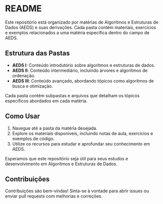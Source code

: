 # README

Este repositório está organizado por matérias de Algoritmos e Estruturas de Dados (AEDS) e suas derivações. Cada pasta contém materiais, exercícios e exemplos relacionados a uma matéria específica dentro do campo de AEDS.

## Estrutura das Pastas

- **AEDS I**: Conteúdo introdutório sobre algoritmos e estruturas de dados.
- **AEDS II**: Conteúdo intermediário, incluindo árvores e algoritmos de ordenação.
- **AEDS III**: Conteúdo avançado, abordando tópicos como algoritmos de busca e otimização.

Cada pasta contém subpastas e arquivos que detalham os tópicos específicos abordados em cada matéria.

## Como Usar

1. Navegue até a pasta da matéria desejada.
2. Explore os materiais disponíveis, incluindo notas de aula, exercícios e exemplos de código.
3. Utilize os recursos para estudar e aprofundar seu conhecimento em AEDS.

Esperamos que este repositório seja útil para seus estudos e desenvolvimento em Algoritmos e Estruturas de Dados.

## Contribuições

Contribuições são bem-vindas! Sinta-se à vontade para abrir issues ou enviar pull requests com melhorias e correções.
